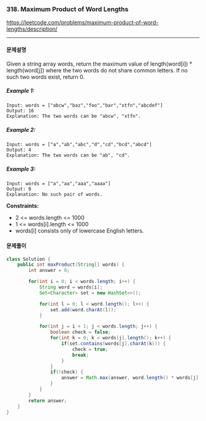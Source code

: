 ### 318. Maximum Product of Word Lengths

https://leetcode.com/problems/maximum-product-of-word-lengths/description/

---

#### 문제설명

Given a string array words, return the maximum value of length(word[i]) * length(word[j]) where the two words do not share common letters. If no such two words exist, return 0.

##### Example 1:

```
Input: words = ["abcw","baz","foo","bar","xtfn","abcdef"]
Output: 16
Explanation: The two words can be "abcw", "xtfn".
```

##### Example 2:

```
Input: words = ["a","ab","abc","d","cd","bcd","abcd"]
Output: 4
Explanation: The two words can be "ab", "cd".
```

##### Example 3:

```
Input: words = ["a","aa","aaa","aaaa"]
Output: 0
Explanation: No such pair of words.
```

**Constraints:**

- 2 <= words.length <= 1000
- 1 <= words[i].length <= 1000
- words[i] consists only of lowercase English letters.

#### 문제풀이

```java
class Solution {
    public int maxProduct(String[] words) {
        int answer = 0;

        for(int i = 0; i < words.length; i++) {
            String word = words[i];
            Set<Character> set = new HashSet<>();

            for(int l = 0; l < word.length(); l++) {
                set.add(word.charAt(l));
            }

            for(int j = i + 1; j < words.length; j++) {
                boolean check = false;
                for(int k = 0; k < words[j].length(); k++) {
                    if(set.contains(words[j].charAt(k))) {
                        check = true;
                        break;
                    }
                }
                if(!check) {
                    answer = Math.max(answer, word.length() * words[j].length());
                }
            }
        }
        return answer;
    }
}
```

